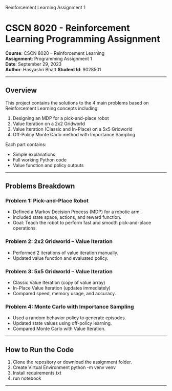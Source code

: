 Reinforcement Learning Assignment 1

#  CSCN 8020 - Reinforcement Learning Programming Assignment

**Course**: CSCN 8020 – Reinforcement Learning  
**Assignment**: Programming Assignment 1  
**Date**: September 29, 2023  
**Author**: Hasyashri Bhatt
**Student Id**: 9028501

---

##  Overview

This project contains the solutions to the 4 main problems based on Reinforcement Learning concepts including:

1. Designing an MDP for a pick-and-place robot
2. Value Iteration on a 2x2 Gridworld
3. Value Iteration (Classic and In-Place) on a 5x5 Gridworld
4. Off-Policy Monte Carlo method with Importance Sampling

Each part contains:
- Simple explanations
- Full working Python code
- Value function and policy outputs

---

## Problems Breakdown

###  Problem 1: Pick-and-Place Robot
- Defined a Markov Decision Process (MDP) for a robotic arm.
- Included state space, actions, and reward function.
- Goal: Teach the robot to perform fast and smooth pick-and-place operations.

###  Problem 2: 2x2 Gridworld – Value Iteration
- Performed 2 iterations of value iteration manually.
- Updated value function and evaluated policy.

###  Problem 3: 5x5 Gridworld – Value Iteration
- Classic Value Iteration (copy of value array)
- In-Place Value Iteration (updates immediately)
- Compared speed, memory usage, and accuracy.

###  Problem 4: Monte Carlo with Importance Sampling
- Used a random behavior policy to generate episodes.
- Updated state values using off-policy learning.
- Compared Monte Carlo with Value Iteration.

---

##  How to Run the Code

1. Clone the repository or download the assignment folder.
2. Create Virtual Environment python -m venv venv 
3. Install requirements.txt
4. run notebook

---


